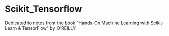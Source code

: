 # Scikit_Tensorflow
Dedicated to notes from the book "Hands-On Machine Learning with Scikit-Learn &amp; TensorFlow" by O'REILLY
